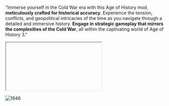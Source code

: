 "Immerse yourself in the Cold War era with this Age of History mod, **meticulously crafted for historical accuracy**.
Experience the tension, conflicts, and geopolitical intricacies of the time as you navigate through a detailed and immersive history. 
**Engage in strategic gameplay that mirrors the complexities of the Cold War**, all within the captivating world of Age of History 3."



<iframe srcdoc='
  <html>
    <head>
      <title>Age of History 3 no Steam</title>
      <link href="https://store.cloudflare.steamstatic.com/public/shared/css/motiva_sans.css?v=2C1Oh9QFVTyK&amp;l=brazilian&amp;_cdn=cloudflare" rel="stylesheet" type="text/css">
      <link href="https://store.cloudflare.steamstatic.com/public/shared/css/shared_global.css?v=EOvc7MEzip3z&amp;l=brazilian&amp;_cdn=cloudflare" rel="stylesheet" type="text/css">
      <link href="https://store.cloudflare.steamstatic.com/public/shared/css/buttons.css?v=Grv-5yNFuEfg&amp;l=brazilian&amp;_cdn=cloudflare" rel="stylesheet" type="text/css">
      <link href="https://store.cloudflare.steamstatic.com/public/css/v6/store.css?v=tCjSweTrY8OG&amp;l=brazilian&amp;_cdn=cloudflare" rel="stylesheet" type="text/css">
      <link href="https://store.cloudflare.steamstatic.com/public/css/styles_widget.css?v=tDgjM59TcW-V&amp;l=brazilian&amp;_cdn=cloudflare" rel="stylesheet" type="text/css">
      <link href="https://store.cloudflare.steamstatic.com/public/css/v6/game.css?v=Kf65ob0XMDOR&amp;l=brazilian&amp;_cdn=cloudflare" rel="stylesheet" type="text/css">
      <script type="text/javascript" src="https://store.cloudflare.steamstatic.com/public/shared/javascript/jquery-1.8.3.min.js?v=.TZ2NKhB-nliU&amp;_cdn=cloudflare"></script>
      <link rel="image_src" href="https://cdn.cloudflare.steamstatic.com/steam/apps/2772750/capsule_231x87.jpg?t=1706286405">
      <script type="text/javascript">
        function addToCart(subid) {
          try {
            document.forms['add_to_cart_' + subid].submit();
          } catch (e) {}
        }

        function addToWishlist() {
          try {
            document.forms['add_to_wishlist'].submit();
          } catch (e) {}
        }
      </script>
    </head>

    <body>
      <div id="widget">
        <div id="header" class="header_container">
          <h1 class="main_text" style="max-width: 517px;">
            <a href="https://store.steampowered.com/app/2772750/Age_of_History_3/?snr=1_5_1100__1100&amp;utm_source=steamwidget" target="_blank" rel="noreferrer">Age of History 3</a>
          </h1>
          <h1 class="tail">&nbsp;<a target="_blank" href="https://store.steampowered.com/app/2772750/Age_of_History_3/?snr=1_5_1100__1100&amp;utm_source=steamwidget"><em>no Steam</em></a></h1>
        </div>
        <script type="text/javascript">
          function ResizeText(errorMargin) {
            var containerWidth = $("#header").innerWidth();
            var width = $("#header > .tail").outerWidth();
            $('#header > .main_text').css({
              'max-width': containerWidth - width
            });
          }

          $(window).load(function() {
            ResizeText(0);
          });

          $(window).resize(function() {
            ResizeText(0);
          });
        </script>
        <div style="clear: both;"></div>

        <div class="desc">
          <a href="https://store.steampowered.com/app/2772750/Age_of_History_3/?snr=1_5_1100__1100&amp;utm_source=steamwidget" target="_blank" rel="noreferrer"><img class="capsule" src="https://cdn.cloudflare.steamstatic.com/steam/apps/2772750/capsule_184x69.jpg?t=1706286405"></a>
          Embark on an epic journey with Age of History 3, which takes you through the vast timeline of human history. From the Age of Civilization to the realms of the far future, play as various Civilizations ranging from dominant empires to small tribes.
        </div>
        <div style="clear: both;"></div>
        <div class="game_area_purchase_platform"><span class="platform_img win"></span></div>
        <div class="game_purchase_action">
          <form name="add_to_wishlist" action="https://store.steampowered.com//api/addtowishlist/" method="POST" target="_blank">
            <input type="hidden" name="snr" value="1_5_1100_">
            <input type="hidden" name="sessionid" value="efb66105de330783ecd3a3b7">
            <input type="hidden" name="appid" value="2772750">
            <input type="hidden" name="widget" value="1">
          </form>
          <div class="game_purchase_action_bg coming_soon">
            <div class="coming_soon_date">
              <h1>Disponível: A ser anunciado</h1>
            </div>

            <div class="btn_addtocart">
              <a class="btn_addtocart_content" href="javascript:addToWishlist();">
                + Lista de desejos no Steam</a>
            </div>
            <div style="clear: left"></div>
          </div>
        </div>

      </div>

    </body>
  </html>
' width="100%" height="600" frameborder="0" scrolling="no"></iframe>






![1946](https://github.com/GDKAYKY/The-Iron-Curtain/assets/108950475/fff22ae5-e5a7-4ea5-904c-17553d66b7a4)
